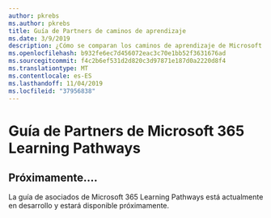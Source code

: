 ```yaml
---
author: pkrebs
ms.author: pkrebs
title: Guía de Partners de caminos de aprendizaje
ms.date: 3/9/2019
description: ¿Cómo se comparan los caminos de aprendizaje de Microsoft 365 con las ofertas de socios de las empresas que proporcionan servicios de formación empresarial?
ms.openlocfilehash: b932fe6ec7d456072eac3c70e1bb52f3631676ad
ms.sourcegitcommit: f4c2b6ef531d2d820c3d97871e187d0a2220d8f4
ms.translationtype: MT
ms.contentlocale: es-ES
ms.lasthandoff: 11/04/2019
ms.locfileid: "37956838"
---
```

# <a name="microsoft-365-learning-pathways-partner-guide"></a>Guía de Partners de Microsoft 365 Learning Pathways

## <a name="coming-soon"></a>Próximamente....
La guía de asociados de Microsoft 365 Learning Pathways está actualmente en desarrollo y estará disponible próximamente.
 


